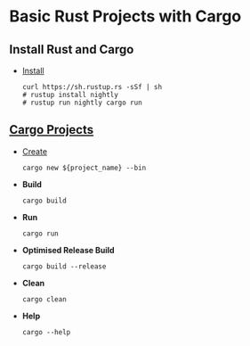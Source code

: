 # Basic Rust Projects with Cargo

## Install Rust and Cargo
* [Install](https://www.rust-lang.org/en-US/install.html)
  ```
  curl https://sh.rustup.rs -sSf | sh
  # rustup install nightly
  # rustup run nightly cargo run
  ```

## [Cargo Projects](https://doc.rust-lang.org/cargo/index.html)
* [Create](https://doc.rust-lang.org/cargo/guide/creating-a-new-project.html)
  ```
  cargo new ${project_name} --bin
  ```
* __Build__
  ```
  cargo build
  ```
* __Run__
  ```
  cargo run
  ```
* __Optimised Release Build__
  ```
  cargo build --release
  ```
* __Clean__
  ```
  cargo clean
  ```
* __Help__
  ```
  cargo --help
  ```

